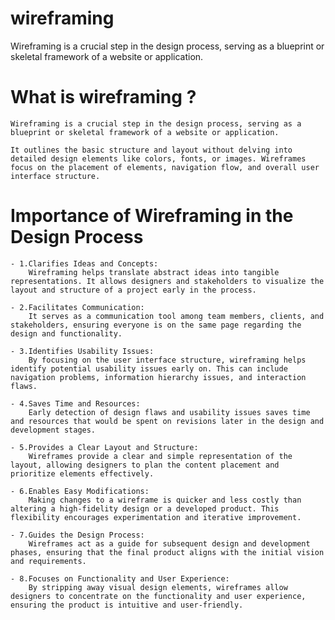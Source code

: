 # wireframing
Wireframing is a crucial step in the design process, serving as a blueprint or skeletal framework of a website or application.


# What is wireframing ?

    Wireframing is a crucial step in the design process, serving as a blueprint or skeletal framework of a website or application. 
    
    It outlines the basic structure and layout without delving into detailed design elements like colors, fonts, or images. Wireframes focus on the placement of elements, navigation flow, and overall user interface structure.


# Importance of Wireframing in the Design Process

    - 1.Clarifies Ideas and Concepts:
        Wireframing helps translate abstract ideas into tangible representations. It allows designers and stakeholders to visualize the layout and structure of a project early in the process.

    - 2.Facilitates Communication:
        It serves as a communication tool among team members, clients, and stakeholders, ensuring everyone is on the same page regarding the design and functionality.

    - 3.Identifies Usability Issues:
        By focusing on the user interface structure, wireframing helps identify potential usability issues early on. This can include navigation problems, information hierarchy issues, and interaction flaws.

    - 4.Saves Time and Resources:
        Early detection of design flaws and usability issues saves time and resources that would be spent on revisions later in the design and development stages.

    - 5.Provides a Clear Layout and Structure:
        Wireframes provide a clear and simple representation of the layout, allowing designers to plan the content placement and prioritize elements effectively.

    - 6.Enables Easy Modifications:
        Making changes to a wireframe is quicker and less costly than altering a high-fidelity design or a developed product. This flexibility encourages experimentation and iterative improvement.

    - 7.Guides the Design Process:
        Wireframes act as a guide for subsequent design and development phases, ensuring that the final product aligns with the initial vision and requirements.

    - 8.Focuses on Functionality and User Experience:
        By stripping away visual design elements, wireframes allow designers to concentrate on the functionality and user experience, ensuring the product is intuitive and user-friendly.

